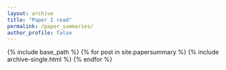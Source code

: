 ```yaml
---
layout: archive
title: "Paper I read"
permalink: /paper_summaries/
author_profile: false
---
```


{% include base_path %}
{% for post in site.papersummary %}
  {% include archive-single.html %}
{% endfor %}

